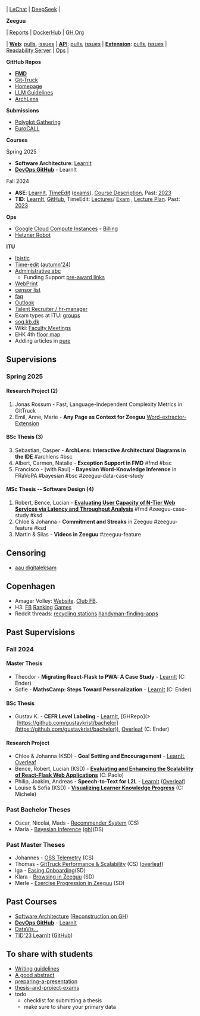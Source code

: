 | [LeChat](https://chat.mistral.ai/chat) | [DeepSeek](https://chat.deepseek.com/) | 



**Zeeguu**

| [Reports](https://zeeguu.org/reports) | [DockerHub](https://hub.docker.com/?namespace=zeeguu) | [ GH Org](https://github.com/zeeguu)

| [**Web**](https://github.com/zeeguu/web/): [pulls](https://github.com/zeeguu/web/pulls), [issues](https://github.com/zeeguu/web/issues)	| [**API**](https://github.com/zeeguu/api): [pulls](https://github.com/zeeguu/api/pulls), [issues](https://github.com/zeeguu/api/issues) | [**Extension**](https://github.com/zeeguu/browser-extension): [pulls](https://github.com/zeeguu/browser-extension/pulls), [issues](https://github.com/zeeguu/browser-extension/issues) | [Readability Server](https://github.com/mircealungu/readability-server/) | [Ops](https://github.com/mircealungu/zeeguu-ops) | 


**GitHub Repos**
- [**FMD**](https://github.com/flask-dashboard/Flask-MonitoringDashboard)
- [Git-Truck](https://github.com/git-truck/git-truck) 
- [Homepage](https://github.com/mircealungu/mircea)
- [LLM Guidelines](https://github.com/se-ubt/llm-guidelines-website)
- [ArchLens](https://github.com/archlens/)


**Submissions**
- [Polyglot Gathering](https://docs.google.com/forms/d/e/1FAIpQLSdlPsKWE6fEozbsiNO6jd1_MY8_4tJRZ4KTbpwskznq53EsPw/viewform)
- [EuroCALL](https://www.openconf.org/EUROCALL2025/author/) 


**Courses**

Spring 2025
- **Software Architecture**: [LearnIt](https://learnit.itu.dk/course/view.php?id=3024304)
- [**DevOps GitHub**](https://github.com/itu-devops/lecture_notes) - LearnIt



Fall 2024
- **ASE**: [LearnIt](https://learnit.itu.dk/course/view.php?id=3023599), [TimeEdit](https://cloud.timeedit.net/itu/web/public/ri10Z80g79X360Q90YQ52x5YZ61ZY1Q9y5695Y05X58207QX01433Yg56092gX64Y09Q5.html) ([exams](https://cloud.timeedit.net/itu/web/public/ri1005899YX425Q8X0Q0Y98YZ011Y2YXX5X885052582415X5Y25055315510YXY7005X51215555X9X100Y022Y50XY6729X0Y2XY5Z2g4Q0gy9605x0466593Q8YZg5Q9Y01662X0Y5.html)), [Course Description](https://learnit.itu.dk/local/coursebase/view.php?ciid=1486), Past: [2023](https://learnit.itu.dk/course/view.php?id=3022230) 
- **TID**: [LearnIt](https://learnit.itu.dk/course/view.php?id=3023628), [GitHub](https://github.com/itu-tid/lecture-notes), TimeEdit: [Lectures](https://cloud.timeedit.net/itu/web/public/ri10Z80g79X360Q90YQ50x5YZ61ZY1Q9y5695Y05X58307QX01473Yg56092gX64Y09Q5.html)/ [Exam](https://cloud.timeedit.net/itu/web/public/ri1005899YX425Q8X0Q0Y98YZ011Y2YXX5X885052582415X5Y25055315510YXY7005X51215555X9X100Y022Y50XY6729X0Y2XY5Z3g4Q0gy0605x0496593Q7YZg5Q9Y01662X0Y5.html) , [Lecture Plan](https://docs.google.com/spreadsheets/d/1CSeqHOSnSdf381EJmpaoiOpfrnqZyG_XecSND6qMiy8/edit?gid=1468158338#gid=1468158338). Past: [2023](https://learnit.itu.dk/course/view.php?id=30222) 


**Ops**
- [Google Cloud Compute Instances](https://console.cloud.google.com/compute/instances) - [Billing](https://console.cloud.google.com/billing/)
- [Hetzner Robot](https://robot.hetzner.com/server)


**ITU**
- [Ibistic](https://services.ibistic.net/MP/AspxHost.aspx?key=AVcBT1rugkyVP60M9CAUybpM5yzvIThMqLVwf7sSoCcbaH44n%2bL3ZkWWAT1gRSy%2bm2IY2PvIyP2T8pVblrRSwHAJ0dVcoi%2fRXuMNY1EPGKvCqZpx7RZG3bslqlIlGAzxxSwUYMO3uuQC2RFLMuNTkCjmpG%2bXkz6QxUYtUCKArtwYq2%2bFeYonSDw5HKe3THhoMg6hrCKWBdff1DryF8%2fICoXWMEvRos848o2BpKhfhSgi%2bWDUw71LzaZl3pUgGNrrN1hl8xr%2b2usbqv1OZ6haV%2bNluOfFrnyi8oCtpgQJe9FEeXnpgaiH2WFFA6qgQW0NEzRzt80AUU0SWzPvXi1EpBfR8Iei5lUZL%2b7lvA4rAPXfbEC0JQ3m4z680qV45lT9AFVdtEd6QI4E2k6AAaTJLASB%2fLru3d5Suc8jBepne4FwSIT3bhGYP%2fyE6fiyZBaUCtI5RDLSipF2cLU9cta5qYrloFp8LUNyljqFft1Om0zi%2fz9f2cGuhWHXgvEzBxUK0oaC%2bQVLup%2bNw5IMhgpcwG3XvMHSlNG3HUyIKVASSl70hERgdnraOjsyYJUEJuIuIKfOot%2f9dGYa82uRLF50CalsDl%2b63biP5SBJE%2bnAKtY7nYAQ&__tt=3)
- [Time-edit](https://timeedit.itu.dk/) ([autumn'24](https://cloud.timeedit.net/itu/web/public/ri10Z80g79X360Q90YQ59x5YZ61ZY1Q6y5695Y05X58207QX01483Yg56092gX64Y09Q5.html))
- [Administrative abc](https://intranet.itu.dk/Administrative-ABC)
	- Funding Support [pre-award links](https://intranet.itu.dk/Administrative-ABC/F/Funding-Support/Funding-Support/Pre-award#danish-foundations)
- [WebPrint](https://ituwebprint.itu.dk/RicohmyPrint/Main.aspx)
- [censor list](https://services2.brics.dk/censor/)
- [faq](https://docs.google.com/document/d/18x3zhD_KzfnsvPvJN5wATnjb287UBi5kzIAXTGv1I9Y/edit)
- [Outlook](https://outlook.office.com/owa/?exsvurl=1&path=/calendar/view/WorkWeek)
- [Talent Recruiter / hr-manager](https://recruiter.hr-manager.net/Sys/DesktopDefault.aspx?tabalias=clappterm&cid=119)
- Exam types at ITU: [groups](https://intranet.itu.dk/-/media/Intranet/Teacher-Guide/Teaching-and-Examination/Conducting-exams/Oral-Group-Exam-Sub-Forms_Sept2019-pdf.pdf)
- [sog.kb.dk](https://soeg.kb.dk/discovery/search?vid=45KBDK_KGL:KGL)
- Wiki: [Faculty Meetings](https://wiki.itu.dk/computerscience/index.php/Department_faculty_meetings) 
- EHK 4th [floor map](attachments/ehk-4th-floor-map.png)
- Adding articles in [pure]([https://pure.itu.dk/admin/](https://pure.itu.dk/admin/))



## Supervisions 



### Spring 2025

#### Research Project (2)
1. Jonas Rossum - Fast, Language-Independent Complexity Metrics in GitTruck
2. Emil, Anne, Marie  - **Any Page as Context for Zeeguu** [Word-extractor-Extension](https://github.com/emilHojgaard/Word-Extractor) 


#### BSc Thesis (3)
3. Sebastian, Casper - **ArchLens: Interactive Architectural Diagrams in the IDE** #archlens #bsc
4. Albert, Carmen, Natalie - **Exception Support in FMD** #fmd #bsc
5. Francisco - (with Raul) - **Bayesian Word-Knowledge Inference** in FRaVoPA  #bayesian #bsc #zeeguu-data-case-study


#### MSc Thesis -- Software Design (4)
1. Robert, Bence, Lucian - **[Evaluating User Capacity of N-Tier Web Services via Latency and Throughput Analysis](https://learnit.itu.dk/user/index.php?id=3025170)** #fmd #zeeguu-case-study #ksd 
2. Chloe & Johanna - **Commitment and Streaks** in Zeeguu #zeeguu-feature #ksd
3. Martin & Silas - **Videos in Zeeguu**  #zeeguu-feature







## Censoring
- [aau digitaleksam](https://digitaleksamen.aau.dk/)


## Copenhagen
- Amager Volley: [Website](https://www.amagervolley.dk/dl/hjem). [Club FB](https://www.facebook.com/groups/6035564066).  
- H3: [FB](https://www.facebook.com/groups/929115003800969) [Ranking](https://resultater.volleyball.dk/tms/Turneringer-og-resultater/Pulje-Stilling.aspx?PuljeId=3792) [Games](https://resultater.volleyball.dk/tms/Turneringer-og-resultater/Hold-Kampprogram.aspx?HoldId=26875)
- Reddit threads: [recycling stations](https://www.reddit.com/r/copenhagen/comments/1cf1h1r/does_copenhagen_have_a_recycling_center_where_i/)  [handyman-finding-apps](https://www.reddit.com/r/copenhagen/comments/13tcnlg/assembling_furniture_service/) 


## Past Supervisions


### Fall 2024 

#### Master Thesis
- Theodor - **Migrating React-Flask to PWA: A Case Study** - [LearnIt](https://learnit.itu.dk/course/view.php?id=3024549)  (C: Ender)
- Sofie - **MathsCamp: Steps Toward Personalization** - [LearnIt](https://learnit.itu.dk/course/view.php?id=3024553) (C: Ender)

#### BSc Thesis
- Gustav K. - **CEFR Level Labeling** - [LearnIt](https://learnit.itu.dk/user/index.php?id=3024498), [GHRepo](>  [https://github.com/gustavkrist/bachelor](https://github.com/gustavkrist/bachelor)), [Overleaf](https://www.overleaf.com/project/673716fc5e674663a3f96c19) (C: Ender)

#### Research Project
- Chloe & Johanna (KSD) - **Goal Setting and Encouragement** - [LearnIt](https://learnit.itu.dk/course/view.php?id=3024771), [Overleaf](https://www.overleaf.com/project/66fe82cd240aa0d51de7c0a4)
- Bence, Robert, Lucian (KSD) - [**Evaluating and Enhancing the Scalability of React-Flask Web Applications**](https://learnit.itu.dk/course/view.php?id=3024841) (C: Paolo)
- Philip, Joakim, Andreas - **Speech-to-Text for L2L** - [LearnIt](https://learnit.itu.dk/course/view.php?id=3024824) ([Overleaf](https://www.overleaf.com/project/6703f3e8746a92aef75be859))
- Louise & Sofia (KSD) - [**Visualizing Learner Knowledge Progress**](https://learnit.itu.dk/user/index.php?id=3024869) (C: Michele)






### **Past Bachelor Theses** 
- Oscar, Nicolai, Mads - [Recommender System](https://learnit.itu.dk/course/view.php?id=3023893) (CS)
- Maria - [Bayesian Inference](https://learnit.itu.dk/course/view.php?id=3023893) ([gh](https://github.com/mariamomanu/BachelorProject))(DS) 

 
### **Past Master Theses**
 - Johannes - [OSS Telemetry](https://learnit.itu.dk/grade/report/grader/index.php?id=3024163) (CS) 
 - Thomas - [GitTruck Performance & Scalability](https://learnit.itu.dk/grade/report/grader/index.php?id=3024202) (CS) ([overleaf](https://www.overleaf.com/project/66100b3af013c1984f472f28))
 - Iga - [Easing Onboarding](https://learnit.itu.dk/grade/report/grader/index.php?id=3024152)(SD) 
 - Klara - [Browsing in Zeeguu](https://learnit.itu.dk/grade/report/grader/index.php?id=3024025) (SD)
- Merle - [Exercise Progression in Zeeguu](https://learnit.itu.dk/grade/report/grader/index.php?id=3024079) (SD) 

## **Past Courses**
- [Software Architecture](https://learnit.itu.dk/course/view.php?id=3022830#section-0) ([Reconstruction on GH](https://github.com/mircealungu/reconstruction))
- [**DevOps GitHub**](https://github.com/itu-devops/lecture_notes) - [LearnIt](https://learnit.itu.dk/course/view.php?id=3022842) 
- [DataVis...](https://learnit.itu.dk/course/view.php?id=3022800#section-6)
- [TID'23 LearnIt](https://learnit.itu.dk/course/view.php?id=3022263) ([GitHub](https://github.com/itu-tid/lecture-notes/tree/main/Lectures))




## **To share with students**
- [Writing guidelines](https://github.com/mircealungu/student-projects/blob/master/writing_guidelines/README.md)
- [A good abstract](https://github.com/mircealungu/student-projects/blob/master/thesis-abstract.md)
- [preparing-a-presentation](preparing-a-presentation.md)
- [thesis-and-project-exams](thesis-and-project-exams.md)
-  todo
	- checklist for submitting a thesis
	- make sure to share your primary data
